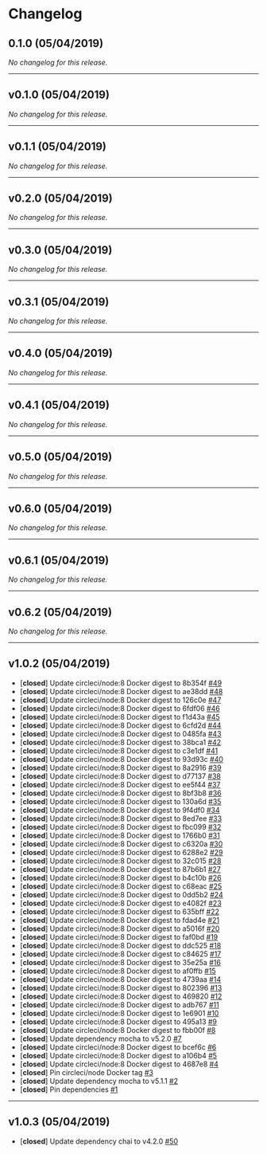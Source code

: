 # Changelog

## 0.1.0 (05/04/2019)
*No changelog for this release.*

---

## v0.1.0 (05/04/2019)
*No changelog for this release.*

---

## v0.1.1 (05/04/2019)
*No changelog for this release.*

---

## v0.2.0 (05/04/2019)
*No changelog for this release.*

---

## v0.3.0 (05/04/2019)
*No changelog for this release.*

---

## v0.3.1 (05/04/2019)
*No changelog for this release.*

---

## v0.4.0 (05/04/2019)
*No changelog for this release.*

---

## v0.4.1 (05/04/2019)
*No changelog for this release.*

---

## v0.5.0 (05/04/2019)
*No changelog for this release.*

---

## v0.6.0 (05/04/2019)
*No changelog for this release.*

---

## v0.6.1 (05/04/2019)
*No changelog for this release.*

---

## v0.6.2 (05/04/2019)
*No changelog for this release.*

---

## v1.0.2 (05/04/2019)
- [**closed**] Update circleci/node:8 Docker digest to 8b354f [#49](https://github.com/MyHR/moment-business-time/pull/49)
- [**closed**] Update circleci/node:8 Docker digest to ae38dd [#48](https://github.com/MyHR/moment-business-time/pull/48)
- [**closed**] Update circleci/node:8 Docker digest to 126c0e [#47](https://github.com/MyHR/moment-business-time/pull/47)
- [**closed**] Update circleci/node:8 Docker digest to 6fdf06 [#46](https://github.com/MyHR/moment-business-time/pull/46)
- [**closed**] Update circleci/node:8 Docker digest to f1d43a [#45](https://github.com/MyHR/moment-business-time/pull/45)
- [**closed**] Update circleci/node:8 Docker digest to 6cfd2d [#44](https://github.com/MyHR/moment-business-time/pull/44)
- [**closed**] Update circleci/node:8 Docker digest to 0485fa [#43](https://github.com/MyHR/moment-business-time/pull/43)
- [**closed**] Update circleci/node:8 Docker digest to 38bca1 [#42](https://github.com/MyHR/moment-business-time/pull/42)
- [**closed**] Update circleci/node:8 Docker digest to c3e1df [#41](https://github.com/MyHR/moment-business-time/pull/41)
- [**closed**] Update circleci/node:8 Docker digest to 93d93c [#40](https://github.com/MyHR/moment-business-time/pull/40)
- [**closed**] Update circleci/node:8 Docker digest to 8a2916 [#39](https://github.com/MyHR/moment-business-time/pull/39)
- [**closed**] Update circleci/node:8 Docker digest to d77137 [#38](https://github.com/MyHR/moment-business-time/pull/38)
- [**closed**] Update circleci/node:8 Docker digest to ee5f44 [#37](https://github.com/MyHR/moment-business-time/pull/37)
- [**closed**] Update circleci/node:8 Docker digest to 8bf3b8 [#36](https://github.com/MyHR/moment-business-time/pull/36)
- [**closed**] Update circleci/node:8 Docker digest to 130a6d [#35](https://github.com/MyHR/moment-business-time/pull/35)
- [**closed**] Update circleci/node:8 Docker digest to 9f4df0 [#34](https://github.com/MyHR/moment-business-time/pull/34)
- [**closed**] Update circleci/node:8 Docker digest to 8ed7ee [#33](https://github.com/MyHR/moment-business-time/pull/33)
- [**closed**] Update circleci/node:8 Docker digest to fbc099 [#32](https://github.com/MyHR/moment-business-time/pull/32)
- [**closed**] Update circleci/node:8 Docker digest to 1766b0 [#31](https://github.com/MyHR/moment-business-time/pull/31)
- [**closed**] Update circleci/node:8 Docker digest to c6320a [#30](https://github.com/MyHR/moment-business-time/pull/30)
- [**closed**] Update circleci/node:8 Docker digest to 6288e2 [#29](https://github.com/MyHR/moment-business-time/pull/29)
- [**closed**] Update circleci/node:8 Docker digest to 32c015 [#28](https://github.com/MyHR/moment-business-time/pull/28)
- [**closed**] Update circleci/node:8 Docker digest to 87b6b1 [#27](https://github.com/MyHR/moment-business-time/pull/27)
- [**closed**] Update circleci/node:8 Docker digest to b4c10b [#26](https://github.com/MyHR/moment-business-time/pull/26)
- [**closed**] Update circleci/node:8 Docker digest to c68eac [#25](https://github.com/MyHR/moment-business-time/pull/25)
- [**closed**] Update circleci/node:8 Docker digest to 0dd5b2 [#24](https://github.com/MyHR/moment-business-time/pull/24)
- [**closed**] Update circleci/node:8 Docker digest to e4082f [#23](https://github.com/MyHR/moment-business-time/pull/23)
- [**closed**] Update circleci/node:8 Docker digest to 635bff [#22](https://github.com/MyHR/moment-business-time/pull/22)
- [**closed**] Update circleci/node:8 Docker digest to fdad4e [#21](https://github.com/MyHR/moment-business-time/pull/21)
- [**closed**] Update circleci/node:8 Docker digest to a5016f [#20](https://github.com/MyHR/moment-business-time/pull/20)
- [**closed**] Update circleci/node:8 Docker digest to faf0bd [#19](https://github.com/MyHR/moment-business-time/pull/19)
- [**closed**] Update circleci/node:8 Docker digest to ddc525 [#18](https://github.com/MyHR/moment-business-time/pull/18)
- [**closed**] Update circleci/node:8 Docker digest to c84625 [#17](https://github.com/MyHR/moment-business-time/pull/17)
- [**closed**] Update circleci/node:8 Docker digest to 35e25a [#16](https://github.com/MyHR/moment-business-time/pull/16)
- [**closed**] Update circleci/node:8 Docker digest to af0ffb [#15](https://github.com/MyHR/moment-business-time/pull/15)
- [**closed**] Update circleci/node:8 Docker digest to 4739aa [#14](https://github.com/MyHR/moment-business-time/pull/14)
- [**closed**] Update circleci/node:8 Docker digest to 802396 [#13](https://github.com/MyHR/moment-business-time/pull/13)
- [**closed**] Update circleci/node:8 Docker digest to 469820 [#12](https://github.com/MyHR/moment-business-time/pull/12)
- [**closed**] Update circleci/node:8 Docker digest to adb767 [#11](https://github.com/MyHR/moment-business-time/pull/11)
- [**closed**] Update circleci/node:8 Docker digest to 1e6901 [#10](https://github.com/MyHR/moment-business-time/pull/10)
- [**closed**] Update circleci/node:8 Docker digest to 495a13 [#9](https://github.com/MyHR/moment-business-time/pull/9)
- [**closed**] Update circleci/node:8 Docker digest to fbb00f [#8](https://github.com/MyHR/moment-business-time/pull/8)
- [**closed**] Update dependency mocha to v5.2.0 [#7](https://github.com/MyHR/moment-business-time/pull/7)
- [**closed**] Update circleci/node:8 Docker digest to bcef6c [#6](https://github.com/MyHR/moment-business-time/pull/6)
- [**closed**] Update circleci/node:8 Docker digest to a106b4 [#5](https://github.com/MyHR/moment-business-time/pull/5)
- [**closed**] Update circleci/node:8 Docker digest to 4687e8 [#4](https://github.com/MyHR/moment-business-time/pull/4)
- [**closed**] Pin circleci/node Docker tag [#3](https://github.com/MyHR/moment-business-time/pull/3)
- [**closed**] Update dependency mocha to v5.1.1 [#2](https://github.com/MyHR/moment-business-time/pull/2)
- [**closed**] Pin dependencies [#1](https://github.com/MyHR/moment-business-time/pull/1)

---

## v1.0.3 (05/04/2019)
- [**closed**] Update dependency chai to v4.2.0 [#50](https://github.com/MyHR/moment-business-time/pull/50)

